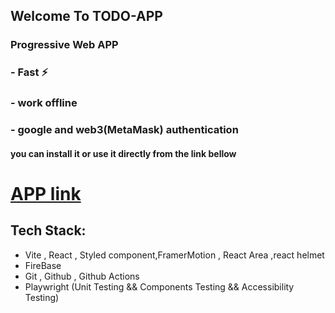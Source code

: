 ## Welcome To  TODO-APP
### Progressive Web  APP
### - Fast ⚡️ 
### - work offline
### - google and web3(MetaMask) authentication


#### you can install it or use it directly from the link bellow


# [APP link](https://todo-app-97ae2.firebaseapp.com/)

## Tech Stack:
- Vite , React , Styled component,FramerMotion , React Area ,react helmet
- FireBase 
- Git , Github , Github Actions
- Playwright (Unit Testing && Components Testing  && Accessibility Testing)
